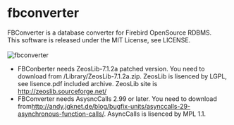 # fbconverter
FBConverter is a  database converter for Firebird OpenSource RDBMS.<br/>
This software is released under the MIT License, see LICENSE.<br/>
<br/>
![fbconverter](http://ht-deko.com/dk_pic/fbc_screenshot2.png)
* FBConberter needs ZeosLib-7.1.2a patched version. You need to download from /Library/ZeosLib-7.1.2a.zip. ZeosLib is lisenced by LGPL, see lisence.pdf included archive. ZeosLib site is <a href="http://zeoslib.sourceforge.net/">http://zeoslib.sourceforge.net/</a><br/>
* FBConverter needs AsysncCalls 2.99 or later. You need to download from<a href="http://andy.jgknet.de/blog/bugfix-units/asynccalls-29-asynchronous-function-calls/">http://andy.jgknet.de/blog/bugfix-units/asynccalls-29-asynchronous-function-calls/</a>. AsyncCalls is lisenced by MPL 1.1.<br/>
